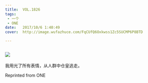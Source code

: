 ```yaml
---
title:	VOL.1826
tags:
 - 一个
 - ONE
date:	2017/10/6 1:40:49
cover:	http://image.wufazhuce.com/FqCUfQ6Oxkwss1Zc5SUCMP6P8BTD

---
```

![](http://image.wufazhuce.com/FqCUfQ6Oxkwss1Zc5SUCMP6P8BTD)
---

我用光了所有表情，从人群中仓皇逃走。
 
Reprinted from ONE
